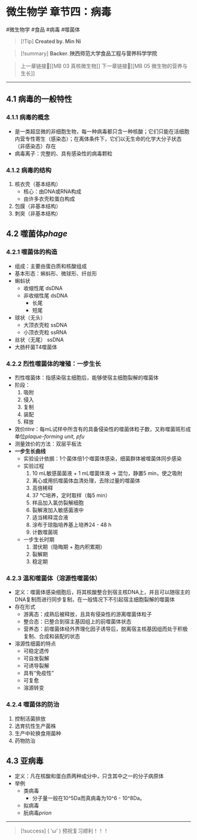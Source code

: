 # 微生物学 章节四：病毒
#微生物学 #食品 #病毒 #噬菌体


> [!Tip] **Created by. Min Ni**

> [!summary] **Backer. 陕西师范大学食品工程与营养科学学院**

> 上一章链接🔗[[MB 03 真核微生物]]
> 下一章链接🔗[[MB 05 微生物的营养与生长]]

---
## 4.1 病毒的一般特性
### 4.1.1 病毒的概念
- 是一类超显微的非细胞生物，每一种病毒都只含一种核酸；它们只能在活细胞内营专性寄生（感染态）；在离体条件下，它们以无生命的化学大分子状态（非感染态）存在
- 病毒离子：完整的、具有感染性的病毒颗粒
### 4.1.2 病毒的结构
1. 核衣壳（基本结构）
	- 核心：由DNA或RNA构成
	- 由许多衣壳粒蛋白构成
1. 包膜（非基本结构）
2. 刺突（非基本结构）
## 4.2 噬菌体*phage*
### 4.2.1 噬菌体的构造
- 组成：主要由蛋白质和核酸组成
- 基本形态：蝌蚪形、微球形、纤丝形
- 蝌蚪状
	- 收缩性尾 dsDNA
	- 非收缩性尾 dsDNA
		- 长尾
		- 短尾
- 球状（无头）
	- 大顶衣壳粒 ssDNA
	- 小顶衣壳粒 ssRNA
- 丝状（无尾） ssDNA
- 大肠杆菌T4噬菌体
### 4.2.2 烈性噬菌体的增殖：一步生长
- 烈性噬菌体：指感染宿主细胞后，能够使宿主细胞裂解的噬菌体
- 阶段：
	1. 吸附
	2. 侵入
	3. 复制
	4. 装配
	5. 释放
- 效价*titre*：每mL试样中所含有的具备侵染性的噬菌体粒子数，又称噬菌斑形成单位*plaque-forming unit, pfu*
- 测量效价的方法：双层平板法
- **一步生长曲线**
	- 实验设计依据：1个菌体倍1个噬菌体感染，细菌群体被噬菌体同步感染
	- 实验过程
		1. 10 mL敏感菌菌液 + 1 mL噬菌体液 -> 混匀，静置5 min，使之吸附
		2. 离心或用抗噬菌体血清处理，去除过量的噬菌体
		3. 高倍稀释
		4. 37 ℃培养，定时取样（每5 min）
		5. 样品加入氯仿裂解细胞
		6. 裂解液加入敏感菌液中
		7. 适当稀释混合液
		8. 涂布于琼脂培养基上培养24 - 48 h
		9. 计数噬菌斑
	- 一步生长时期
		1. 潜伏期（隐晦期 + 胞内积累期）
		2. 裂解期
		3. 稳定期
### 4.2.3 温和噬菌体（溶源性噬菌体）
- 定义：噬菌体感染细胞后，将其核酸整合到宿主核DNA上，并且可以随宿主的DNA复制而进行同步复制，在一般情况下不引起宿主细胞裂解的噬菌体
- 存在形式
	- 游离态：成熟后被释放，且具有侵染性的游离噬菌体粒子
	- 整合态：已整合到宿主基因组上的前噬菌体状态
	- 营养态：前噬菌体经外界理化因子诱导后，脱离宿主核基因组而处于积极复制、合成和装配的状态
- 溶源性细菌的特点
	- 可稳定遗传
	- 可自发裂解
	- 可诱导裂解
	- 具有“免疫性”
	- 可复愈
	- 溶源转变
### 4.2.4 噬菌体的防治
1. 控制活菌排放
2. 选育抗性生产菌株
3. 生产中轮换食用菌种
4. 药物防治
## 4.3 亚病毒
- 定义：凡在核酸和蛋白质两种成分中，只含其中之一的分子病原体
- 举例
	- 类病毒
		- 分子量一般在10^5Da而真病毒为10^6 - 10^8Da。
	- 拟病毒
	- 朊病毒*prion*

---
> [!success] ( ’ω’ ) 预祝复习顺利！！！       



